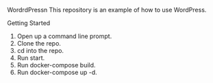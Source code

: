 WordrdPressn
This repository is an example of how to use WordPress. 

Getting Started

1. Open up a command line prompt.
2. Clone the repo.
3. cd into the repo.
4. Run start.
5. Run docker-compose build.
6. Run docker-compose up -d.
